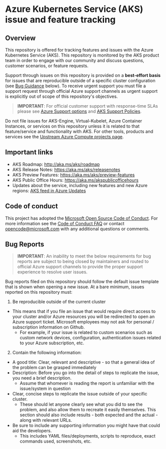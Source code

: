 # Azure Kubernetes Service (AKS) issue and feature tracking

## Overview

This repository is offered for tracking features and issues with the Azure Kubernetes
Service (AKS). This repository is monitored by the AKS product team in order to engage with our community and discuss questions, customer scenarios, or feature requests.

Support through issues on this repository is provided on a **best-effort basis** for issues that are reproducible outside
of a specific cluster configuration (see [Bug Guidance](#bugs) below). To receive urgent support you must file a support request through official Azure support channels as urgent support is explicitly out of scope of this repository's objectives.

> **IMPORTANT**: For official customer support with response-time SLAs please see
[Azure Support options][1] and [AKS Support Policies][2]. 

Do not file issues for AKS-Engine, Virtual-Kubelet, Azure Container Instances, or services on
this repository unless it is related to that feature/service and functionality
with AKS. For other tools, products and services see the [Upstream Azure Compute projects page](https://github.com/Azure/container-compute-upstream/blob/master/README.md#project-list).

## Important links

* AKS Roadmap: http://aka.ms/aks/roadmap
* AKS Release Notes: https://aka.ms/aks/releasenotes
* AKS Preview Features: https://aka.ms/aks/preview-features
* AKS Public Office Hours: https://aka.ms/akspublicofficehours
* Updates about the service, including new features and new Azure regions:
  [AKS feed in Azure Updates](https://azure.microsoft.com/updates/?product=kubernetes-service)

## Code of conduct

This project has adopted the [Microsoft Open Source Code of Conduct](https://opensource.microsoft.com/codeofconduct/). For more information see the [Code of Conduct FAQ](https://opensource.microsoft.com/codeofconduct/faq) or contact [opencode@microsoft.com](mailto:opencode@microsoft.com) with any additional questions or comments.

## Bug Reports <a name="bugs"></a>

> **IMPORTANT**: An inability to meet the below requirements for bug reports are subject to being closed by maintainers and routed to official Azure support channels to provide the proper support experience to resolve user issues.

Bug reports filed on this repository should follow the default issue template
that is shown when opening a new issue. At a bare minimum, issues reported on
this repository must:

1. Be reproducible outside of the current cluster

* This means that if you file an issue that would require direct access to
  your cluster and/or Azure resources you will be redirected to open an Azure
  support ticket. Microsoft employees may not ask for personal / subscription
  information on Github.
    * For example, if your issue is related to custom scenarios such as
    custom network devices, configuration, authentication issues related to
    your Azure subscription, etc.

2. Contain the following information:

* A good title: Clear, relevant and descriptive - so that a general idea of the
  problem can be grasped immediately
* Description: Before you go into the detail of steps to replicate the issue,
  you need a brief description.
  * Assume that whomever is reading the report is unfamiliar with the
    issue/system in question
* Clear, concise steps to replicate the issue outside of your specific cluster.
  * These should let anyone clearly see what you did to see the problem, and
    also allow them to recreate it easily themselves. This section should also
    include results - both expected and the actual - along with relevant URLs.
* Be sure to include any supporting information you might have that could aid the developers.
  * This includes YAML files/deployments, scripts to reproduce, exact commands used, screenshots, etc.

[1]: https://azure.microsoft.com/support/options/
[2]: https://docs.microsoft.com/en-us/azure/aks/support-policies
